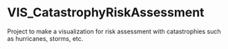 # VIS_CatastrophyRiskAssessment
Project to make a visualization for risk assessment with catastrophies such as hurricanes, storms, etc.
